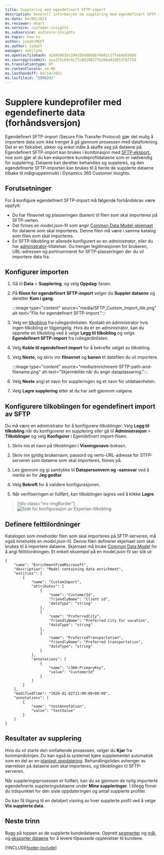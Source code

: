 ```yaml
---
title: Supplering med egendefinert SFTP-import
description: Generell informasjon om supplering med egendefinert SFTP-import.
ms.date: 04/09/2021
ms.reviewer: mhart
ms.service: customer-insights
ms.subservice: audience-insights
ms.topic: how-to
author: jodahlMSFT
ms.author: jodahl
manager: shellyha
ms.openlocfilehash: a2d450635c19432bdd88db74b61c17febdeb568d
ms.sourcegitcommit: aaa275c60c0c77c88196277b266a91d653f8f759
ms.translationtype: HT
ms.contentlocale: nb-NO
ms.lasthandoff: 04/14/2021
ms.locfileid: "5896293"
---
```

# <a name="enrich-customer-profiles-with-custom-data-preview"></a>Supplere kundeprofiler med egendefinerte data (forhåndsversjon)

Egendefinert SFTP-import (Secure File Transfer Protocol) gjør det mulig å importere data som ikke trenger å gå gjennom prosessen med dataforening. Det er en fleksibel, sikker og enkel måte å skaffe seg på dataene på. Egendefinert SFTP-import kan brukes i kombinasjon med [SFTP-eksport](export-sftp.md), noe som gjør at du kan eskportere kundeprofildataene som er nødvendig for supplering. Dataene kan deretter behandles og suppleres, og den egendefinerte SFTP-importen kan brukes til å hente de supplerte dataene tilbake til målgruppeinnsikt i Dynamics 365 Customer Insights.

## <a name="prerequisites"></a>Forutsetninger

For å konfigure egendefinert SFTP-import må følgende forhåndskrav være oppfylt:

- Du har filnavnet og plasseringen (banen) til filen som skal importeres på SFTP-verten.
- Det finnes en *model.json*-fil som angir [Common Data Model-skjemaet](/common-data-model/) for dataene som skal importeres. Denne filen må være i samme katalog som filen som skal importeres.
- En SFTP-tilkobling er allerede konfigurert av en *administrator*, eller du har [administrator](permissions.md#administrator)-tillatelser. Du trenger legitimasjonen for brukeren, URL-adressen og portnummeret for SFTP-plasseringen der du vil importere data fra.


## <a name="configure-the-import"></a>Konfigurer importen

1. Gå til **Data** > **Supplering**, og velg **Oppdag**-fanen.

1. På **flisen for egendefinert SFTP-import** velger du **Suppler dataene** og deretter **Kom i gang**.

   :::image type="content" source="media/SFTP_Custom_Import_tile.png" alt-text="Flis for egendefinert SFTP-import.":::

1. Velg en [tilkobling](connections.md) fra rullegardinlisten. Kontakt en administrator hvis ingen tilkobling er tilgjengelig. Hvis du er en administrator, kan du opprette en tilkobling ved å velge **Legg til tilkobling** og velge **Egendefinert SFTP-import** fra rullegardinlisten.

1. Velg **Koble til egendefinert import** for å bekrefte valget av tilkobling.

1.  Velg **Neste**, og skriv inn **filnavnet** og **banen** til datafilen du vil importere.

    :::image type="content" source="media/enrichment-SFTP-path-and-filename.png" alt-text="Skjermbilde når du angir dataplassering.":::

1. Velg **Neste** angi et navn for suppleringen og et navn for utdataenheten. 

1. Velg **Lagre supplering** etter at du har sett gjennom valgene.

## <a name="configure-the-connection-for-sftp-custom-import"></a>Konfigurere tilkoblingen for egendefinert import av SFTP 

Du må være en administrator for å konfigurere tilkoblinger. Velg **Legg til tilkobling** når du konfigurerer en supplering *eller* gå til **Administrasjon** > **Tilkoblinger** og velg **Konfigurer** i Egendefinert import-flisen.

1. Skriv inn et navn på tilkoblingen i **Visningsnavn**-boksen.

1. Skriv inn gyldig brukernavn, passord og verts-URL-adresse for STFP-serveren som dataene som skal importeres, finnes på.

1. Les gjennom og gi samtykke til **Datapersonvern og -samsvar** ved å merke av for **Jeg godtar**.

1. Velg **Bekreft** for å validere konfigurasjonen.

1. Når verifiseringen er fullført, kan tilkoblingen lagres ved å klikke **Lagre**.

> [!div class="mx-imgBorder"]
   > ![Side for konfigurasjon av Experian-tilkobling](media/enrichment-SFTP-connection.png "Side for konfigurasjon av Experian-tilkobling.")


## <a name="defining-field-mappings"></a>Definere felttilordninger 

Katalogen som inneholder filen som skal importeres på SFTP-serveren, må også inneholde en *model.json*-fil. Denne filen definerer skjemaet som skal brukes til å importere dataene. Skjemaet må bruke [Common Data Model](/common-data-model/) for å angi felttilordningen. Et enkelt eksempel på en model.json-fil ser slik ut:

```
{
    "name": "EnrichmentFromMicrosoft",
    "description": "Model containing data enrichment",
    "entities": [
        {
            "name": "CustomImport",
            "attributes": [
                {
                    "name": "CustomerId",
                    "friendlyName": "Client id",
                    "dataType": "string"
                },
                {
                    "name": "PreferredCity",
                    "friendlyName": "Preferred City for vacation",
                    "dataType": "string"
                },
                {
                    "name": "PreferredTransportation",
                    "friendlyName": "Preferred transportation",
                    "dataType": "string"
                }
            ],
            "annotations": [
                {
                    "name": "c360:PrimaryKey",
                    "value": "CustomerId"
                }
            ]
        }
    ],
    "modifiedTime": "2020-01-02T12:00:00+08:00",
    "annotations": [
        {
            "name": "testAnnotation",
            "value": "testValue"
        }
    ]
}
```

## <a name="enrichment-results"></a>Resultater av supplering

Hvis du vil starte den omfattende prosessen, velger du **Kjør** fra kommandolinjen. Du kan også la systemet kjøre supplementet automatisk som en del av en [planlagt oppdatering](system.md#schedule-tab). Behandlingstiden avhenger av størrelsen på dataene som skal importeres, og tilkoblingen til SFTP-serveren.

Når suppleringsprosessen er fullført, kan du se gjennom de nylig importerte egendefinerte suppleringsdataene under **Mine suppleringer**. I tillegg finner du tidspunktet for den siste oppdateringen og antall supplerte profiler.

Du kan få tilgang til en detaljert visning av hver supplerte profil ved å velge **Vis supplerte data**.

## <a name="next-steps"></a>Neste trinn

Bygg på toppen av de supplerte kundedataene. Opprett [segmenter](segments.md) og [mål](measures.md), og [eksporter dataene](export-destinations.md) for å levere tilpassede opplevelser til kundene.

[!INCLUDE[footer-include](../includes/footer-banner.md)]
